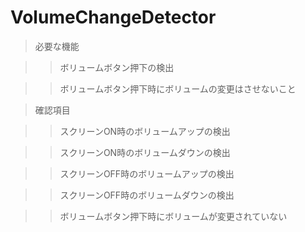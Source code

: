 VolumeChangeDetector
====================

> 必要な機能

>> ボリュームボタン押下の検出

>> ボリュームボタン押下時にボリュームの変更はさせないこと

> 確認項目

>> スクリーンON時のボリュームアップの検出

>> スクリーンON時のボリュームダウンの検出

>> スクリーンOFF時のボリュームアップの検出

>> スクリーンOFF時のボリュームダウンの検出

>> ボリュームボタン押下時にボリュームが変更されていない
